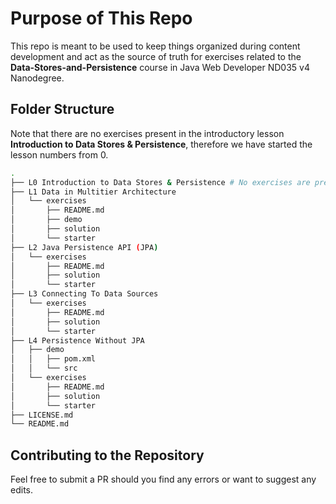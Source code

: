 # Purpose of This Repo

This repo is meant to be used to keep things organized during content development and act as the source of truth for exercises related to the **Data-Stores-and-Persistence** course in Java Web Developer ND035 v4 Nanodegree.

## Folder Structure
Note that there are no exercises present in the introductory lesson **Introduction to Data Stores & Persistence**, therefore we have started the lesson numbers from 0. 

```bash
.
├── L0 Introduction to Data Stores & Persistence # No exercises are present in this lesson. 
├── L1 Data in Multitier Architecture
│   └── exercises
│       ├── README.md
│       ├── demo
│       ├── solution
│       └── starter
├── L2 Java Persistence API (JPA)
│   └── exercises
│       ├── README.md
│       ├── solution
│       └── starter
├── L3 Connecting To Data Sources
│   └── exercises
│       ├── README.md
│       ├── solution
│       └── starter
├── L4 Persistence Without JPA
│   ├── demo
│   │   ├── pom.xml
│   │   └── src
│   └── exercises
│       ├── README.md
│       ├── solution
│       └── starter
├── LICENSE.md
└── README.md
```


## Contributing to the Repository
Feel free to submit a PR should you find any errors or want to suggest any edits. 